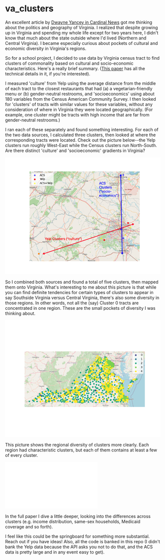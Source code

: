 # va_clusters

An excellent article by [Dwayne Yancey in Cardinal News](https://cardinalnews.org/2023/10/11/10-important-things-about-this-years-virginia-elections/) got me thinking about the politics and geography of Virginia. I realized that despite growing up in Virginia and spending my whole life except for two years here, I didn't know that much about the state outside where I'd lived (Northern and Central Virginia). I became especially curious about pockets of cultural and economic diversity in Virginia's regions.

So for a school project, I decided to use data by Virginia census tract to find clusters of commonality based on cultural and socio-economic characteristics. Here's a really brief summary. ([This paper](https://github.com/Charlie-Kramer/va_clusters/blob/main/Va_clusters.pdf) has all the technical details in it, if you're interested). 

I measured 'culture' from Yelp using the average distance from the middle of each tract to the closest restaurants that had (a) a vegetarian-friendly menu or (b) gender-neutral restrooms, and 'socioeconomics' using about 180 variables from the Census American Community Survey. I then looked for 'clusters' of tracts with similar values for these variables, without any consideration of where in Virginia they were located geographically. (For example, one cluster might be tracts with high income that are far from gender-neutral restrooms.)

I ran each of these separately and found something interesting. For each of the two data sources, I calculated three clusters, then looked at where the corresponding tracts were located. Check out the picture below--the Yelp clusters run roughly West-East while the Census clusters run North-South. Are there distinct 'culture' and 'socioeconomic' gradients in Virginia?

![](cluster_centroid_annotated.png)

So I combined both sources and found a total of five clusters, then mapped them onto Virginia. What's interesting to me about this picture is that while you can find definite tendencies for certain types of clusters to appear in say Southside Virginia versus Central Virginia, there's also some diversity in those regions. In other words, not all the (say) Cluster 0 tracts are concentrated in one region. These are the small pockets of diversity I was thinking about. 

![](ACS_Yelp_Cluster_Map.png)

This picture shows the regional diversity of clusters more clearly. Each region had characteristic clusters, but each of them contains at least a few of every cluster. 

![](Cluster_Distrib_by_Region.pdf) 

In the full paper I dive a little deeper, looking into the differences across clusters (e.g. income distribution, same-sex households, Medicaid coverage and so forth). 

I feel like this could be the springboard for something more substantial. Reach out if you have ideas! Also, all the code is banked in this repo (I didn't bank the Yelp data because the API asks you not to do that, and the ACS data is pretty large and in any event easy to get).


